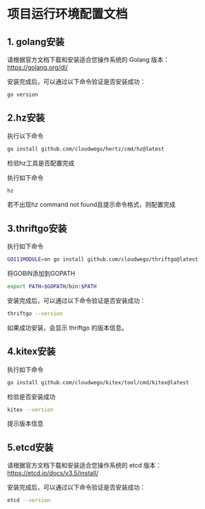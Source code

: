 # 项目运行环境配置文档

## 1. golang安装
请根据官方文档下载和安装适合您操作系统的 Golang 版本：https://golang.org/dl/

安装完成后，可以通过以下命令验证是否安装成功：

```bash
go version
```

## 2.hz安装



执行以下命令

```bash
go install github.com/cloudwego/hertz/cmd/hz@latest
```

检验hz工具是否配置完成

执行如下命令

```bash
hz
```

若不出现hz command not found且提示命令格式，则配置完成


## 3.thriftgo安装

执行如下命令

```bash
GO111MODULE=on go install github.com/cloudwego/thriftgo@latest
```

将GOBIN添加到GOPATH

```bash
export PATH=$GOPATH/bin:$PATH
```

安装完成后，可以通过以下命令验证是否安装成功：

```bash
thriftgo --version
```

如果成功安装，会显示 thriftgo 的版本信息。

## 4.kitex安装

执行如下命令

```bash
go install github.com/cloudwego/kitex/tool/cmd/kitex@latest
```

检验是否安装成功

```bash
kitex --version
```

提示版本信息
## 5.etcd安装
请根据官方文档下载和安装适合您操作系统的 etcd 版本：https://etcd.io/docs/v3.5/install/

安装完成后，可以通过以下命令验证是否安装成功：

```bash
etcd --version
```

